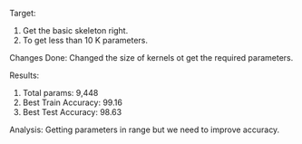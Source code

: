 Target:
1. Get the basic skeleton right.
2. To get less than 10 K parameters.

Changes Done:
Changed the size of kernels ot get the required parameters.

Results:
1. Total params: 9,448
2. Best Train Accuracy: 99.16
3. Best Test Accuracy: 98.63

Analysis:
Getting parameters in range but we need to improve accuracy. 

